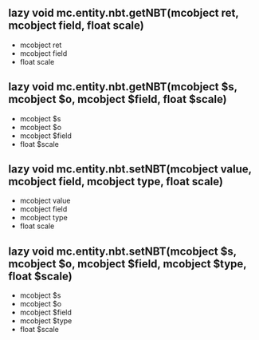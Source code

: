 ## lazy void mc.entity.nbt.getNBT(mcobject ret, mcobject field, float scale)
- mcobject ret
- mcobject field
- float scale



## lazy void mc.entity.nbt.getNBT(mcobject $s, mcobject $o, mcobject $field, float $scale)
- mcobject $s
- mcobject $o
- mcobject $field
- float $scale



## lazy void mc.entity.nbt.setNBT(mcobject value, mcobject field, mcobject type, float scale)
- mcobject value
- mcobject field
- mcobject type
- float scale



## lazy void mc.entity.nbt.setNBT(mcobject $s, mcobject $o, mcobject $field, mcobject $type, float $scale)
- mcobject $s
- mcobject $o
- mcobject $field
- mcobject $type
- float $scale




